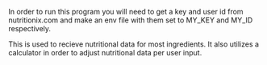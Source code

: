 In order to run this program you will need to get a key and
user id from nutritionix.com and make an env file with
them set to MY_KEY and MY_ID respectively.

This is used to recieve nutritional data for most ingredients.
It also utilizes a calculator in order to adjust nutritional data per user input.
